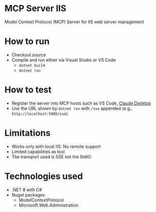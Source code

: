 # MCP Server IIS
Model Context Protocol (MCP) Server for IIS web server management

# How to run
- Checkout source
- Compile and run either via Visual Studio or VS Code
	- `dotnet build`
	- `dotnet run`

# How to test
- Register the server into MCP hosts such as VS Code, [Claude Desktop](https://claude.ai/)
- Use the URL shown by `dotnet run` with `/sse` appended (e.g., `http://localhost:5000/sse`).

# Limitations
- Works only with local IIS. No remote support
- Limited capabilities as tool
- The transport used is SSE not the StdIO

# Technologies used
- .NET 8 with C#
- Nuget packages
	- ModelContextProtocol
	- Microsoft.Web.Administration
